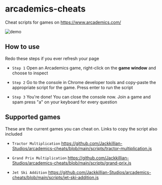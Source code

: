 # arcademics-cheats
Cheat scripts for games on https://www.arcademics.com/

![demo](https://user-images.githubusercontent.com/101005658/170934998-f7af8941-b48b-41d1-980a-474cfd2e55f5.gif "demo hack")

## How to use
Redo these steps if you ever refresh your page

- `Step 1` Open an Arcademics game, right-click on the **game window** and choose to inspect

- `Step 2` Go to the console in Chrome developer tools and copy-paste the appropriate script for the game. Press enter to run the script

- `Step 3` You're done! You can close the console now. Join a game and spam press "a" on your keyboard for every question


## Supported games
These are the current games you can cheat on. Links to copy the script also included

- `Tractor Multiplication` https://github.com/Jackkillian-Studios/arcademics-cheats/blob/main/scripts/tractor-multiplication.js

- `Grand Prix Multiplication` https://github.com/Jackkillian-Studios/arcademics-cheats/blob/main/scripts/grand-prix.js

- `Jet Ski Addition` https://github.com/Jackkillian-Studios/arcademics-cheats/blob/main/scripts/jet-ski-addition.js
